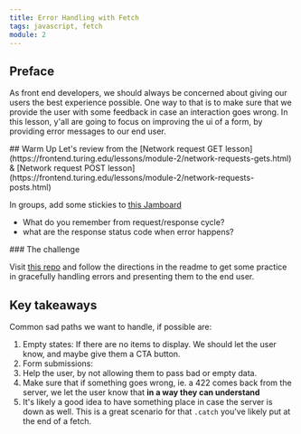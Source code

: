 ```yaml
---
title: Error Handling with Fetch
tags: javascript, fetch
module: 2
---
```


## Preface

As front end developers, we should always be concerned about giving our users the best experience possible. One way to that is to make sure that we provide the user with some feedback in case an interaction goes wrong. In this lesson, y'all are going to focus on improving the ui of a form, by providing error messages to our end user.
<section class="call-to-action">
## Warm Up
  Let's review from the [Network request GET lesson](https://frontend.turing.edu/lessons/module-2/network-requests-gets.html) & [Network request POST lesson](https://frontend.turing.edu/lessons/module-2/network-requests-posts.html)

In groups, add some stickies to [this Jamboard](https://jamboard.google.com/d/1wyTnk8ev8-GNlS3wpObhzBSSjNvKkgQTbMqP8wFL0PE)
  - What do you remember from request/response cycle?
  - what are the response status code when error happens?

</section>
### The challenge

Visit [this repo](https://github.com/turingschool-examples/fe2-fetch-practice/tree/error-handling) and follow the directions in the readme to get some practice in gracefully handling errors and presenting them to the end user.


## Key takeaways

Common sad paths we want to handle, if possible are:
1. Empty states: If there are no items to display. We should let the user know, and maybe give them a CTA button.
2. Form submissions:
  1. Help the user, by not allowing them to pass bad or empty data.
  2. Make sure that if something goes wrong, ie. a 422 comes back from the server, we let the user know that **in a way they can understand**
3. It's likely a good idea to have something place in case the server is down as well. This is a great scenario for that `.catch` you've likely put at the end of a fetch.
